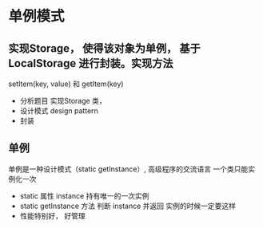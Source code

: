 # 单例模式

## 实现Storage， 使得该对象为**单例**， 基于LocalStorage 进行封装。实现方法
setItem(key, value) 和 getItem(key)
- 分析题目
实现Storage 类， 
- 设计模式 design pattern
- 封装

## 单例
单例是一种设计模式（static getInstance）, 高级程序的交流语言
一个类只能实例化一次
- static 属性 instance 持有唯一的一次实例
- static getInstance 方法 判断 instance 并返回
    实例的时候一定要这样
- 性能特别好， 好管理